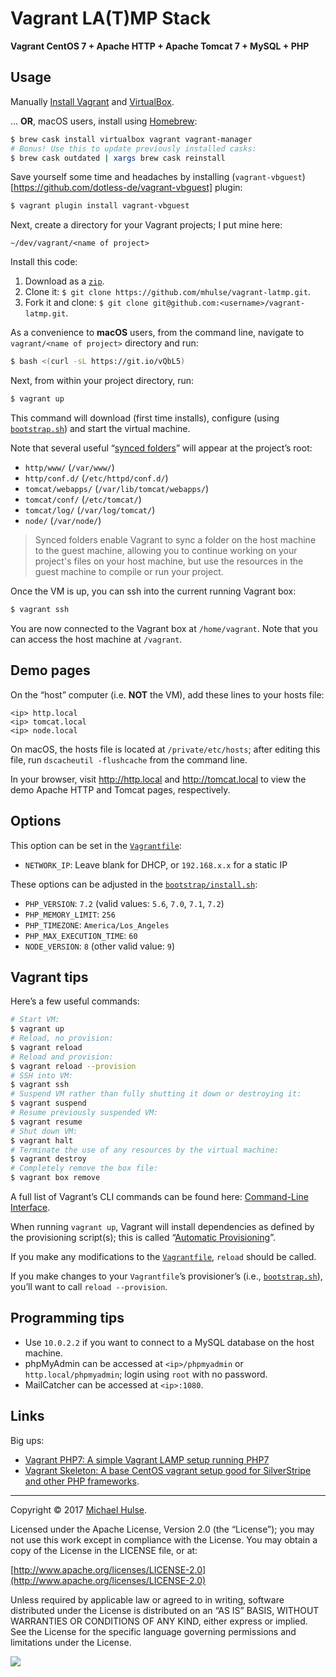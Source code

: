 # Vagrant LA(T)MP Stack

**Vagrant CentOS 7 + Apache HTTP + Apache Tomcat 7 + MySQL + PHP**

## Usage

Manually [Install Vagrant](https://www.vagrantup.com) and [VirtualBox](https://www.virtualbox.org/wiki/Downloads).

… **OR**, macOS users, install using [Homebrew](https://brew.sh/):

```bash
$ brew cask install virtualbox vagrant vagrant-manager
# Bonus! Use this to update previously installed casks:
$ brew cask outdated | xargs brew cask reinstall
```

Save yourself some time and headaches by installing (`vagrant-vbguest`)[https://github.com/dotless-de/vagrant-vbguest] plugin:

```bash
$ vagrant plugin install vagrant-vbguest
```

Next, create a directory for your Vagrant projects; I put mine here:

```text
~/dev/vagrant/<name of project>
```

Install this code:

1. Download as a [`zip`](../../archive/master.zip).
1. Clone it: `$ git clone https://github.com/mhulse/vagrant-latmp.git`.
1. Fork it and clone: `$ git clone git@github.com:<username>/vagrant-latmp.git`.

As a convenience to **macOS** users, from the command line, navigate to `vagrant/<name of project>` directory and run:

```bash
$ bash <(curl -sL https://git.io/vQbL5)
```

Next, from within your project directory, run:

```bash
$ vagrant up
```

This command will download (first time installs), configure (using [`bootstrap.sh`](bootstrap.sh)) and start the virtual machine.

Note that several useful “[synced folders](https://www.vagrantup.com/docs/synced-folders/basic_usage.html)” will appear at the project’s root:

- `http/www/` (`/var/www/`)
- `http/conf.d/` (`/etc/httpd/conf.d/`)
- `tomcat/webapps/` (`/var/lib/tomcat/webapps/`)
- `tomcat/conf/` (`/etc/tomcat/`)
- `tomcat/log/` (`/var/log/tomcat/`)
- `node/` (`/var/node/`)

> Synced folders enable Vagrant to sync a folder on the host machine to the guest machine, allowing you to continue working on your project's files on your host machine, but use the resources in the guest machine to compile or run your project.

Once the VM is up, you can ssh into the current running Vagrant box:

```bash
$ vagrant ssh
```

You are now connected to the Vagrant box at `/home/vagrant`. Note that you can access the host machine at `/vagrant`.

## Demo pages

On the “host” computer (i.e. **NOT** the VM), add these lines to your hosts file:

```text
<ip> http.local
<ip> tomcat.local
<ip> node.local
```

On macOS, the hosts file is located at `/private/etc/hosts`; after editing this file, run `dscacheutil -flushcache` from the command line.

In your browser, visit <http://http.local> and <http://tomcat.local> to view the demo Apache HTTP and Tomcat pages, respectively.

## Options

This option can be set in the [`Vagrantfile`](Vagrantfile):

- `NETWORK_IP`: Leave blank for DHCP, or `192.168.x.x` for a static IP

These options can be adjusted in the [`bootstrap/install.sh`](bootstrap/install.sh):

- `PHP_VERSION`: `7.2` (valid values: `5.6`, `7.0`, `7.1`, `7.2`)
- `PHP_MEMORY_LIMIT`: `256`
- `PHP_TIMEZONE`: `America/Los_Angeles`
- `PHP_MAX_EXECUTION_TIME`: `60`
- `NODE_VERSION`: `8` (other valid value: `9`)

## Vagrant tips

Here’s a few useful commands:

```bash
# Start VM:
$ vagrant up
# Reload, no provision:
$ vagrant reload
# Reload and provision:
$ vagrant reload --provision
# SSH into VM:
$ vagrant ssh
# Suspend VM rather than fully shutting it down or destroying it:
$ vagrant suspend
# Resume previously suspended VM:
$ vagrant resume
# Shut down VM:
$ vagrant halt
# Terminate the use of any resources by the virtual machine:
$ vagrant destroy
# Completely remove the box file:
$ vagrant box remove
```

A full list of Vagrant’s CLI commands can be found here: [Command-Line Interface](https://www.vagrantup.com/docs/cli/).

When running `vagrant up`, Vagrant will install dependencies as defined by the provisioning script(s); this is called “[Automatic Provisioning](https://www.vagrantup.com/intro/getting-started/provisioning.html)”.

If you make any modifications to the [`Vagrantfile`](Vagrantfile), `reload` should be called.

If you make changes to your `Vagrantfile`’s provisioner’s (i.e., [`bootstrap.sh`](bootstrap.sh)), you’ll want to call `reload --provision`.

## Programming tips

- Use `10.0.2.2` if you want to connect to a MySQL database on the host machine.
- phpMyAdmin can be accessed at `<ip>/phpmyadmin` or `http.local/phpmyadmin`; login using `root` with no password.
- MailCatcher can be accessed at `<ip>:1080`.

## Links

Big ups:

- [Vagrant PHP7: A simple Vagrant LAMP setup running PHP7](https://github.com/spiritix/vagrant-php7)
- [Vagrant Skeleton: A base CentOS vagrant setup good for SilverStripe and other PHP frameworks](https://github.com/BetterBrief/vagrant-skeleton/blob/master/Vagrantfile).

---

Copyright © 2017 [Michael Hulse](http://mky.io).

Licensed under the Apache License, Version 2.0 (the “License”); you may not use this work except in compliance with the License. You may obtain a copy of the License in the LICENSE file, or at:

[http://www.apache.org/licenses/LICENSE-2.0](http://www.apache.org/licenses/LICENSE-2.0)

Unless required by applicable law or agreed to in writing, software distributed under the License is distributed on an “AS IS” BASIS, WITHOUT WARRANTIES OR CONDITIONS OF ANY KIND, either express or implied. See the License for the specific language governing permissions and limitations under the License.

<img src="https://github.global.ssl.fastly.net/images/icons/emoji/octocat.png">
